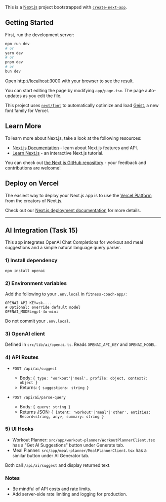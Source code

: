 This is a [Next.js](https://nextjs.org) project bootstrapped with [`create-next-app`](https://nextjs.org/docs/app/api-reference/cli/create-next-app).

## Getting Started

First, run the development server:

```bash
npm run dev
# or
yarn dev
# or
pnpm dev
# or
bun dev
```

Open [http://localhost:3000](http://localhost:3000) with your browser to see the result.

You can start editing the page by modifying `app/page.tsx`. The page auto-updates as you edit the file.

This project uses [`next/font`](https://nextjs.org/docs/app/building-your-application/optimizing/fonts) to automatically optimize and load [Geist](https://vercel.com/font), a new font family for Vercel.

## Learn More

To learn more about Next.js, take a look at the following resources:

- [Next.js Documentation](https://nextjs.org/docs) - learn about Next.js features and API.
- [Learn Next.js](https://nextjs.org/learn) - an interactive Next.js tutorial.

You can check out [the Next.js GitHub repository](https://github.com/vercel/next.js) - your feedback and contributions are welcome!

## Deploy on Vercel

The easiest way to deploy your Next.js app is to use the [Vercel Platform](https://vercel.com/new?utm_medium=default-template&filter=next.js&utm_source=create-next-app&utm_campaign=create-next-app-readme) from the creators of Next.js.

Check out our [Next.js deployment documentation](https://nextjs.org/docs/app/building-your-application/deploying) for more details.

---

## AI Integration (Task 15)

This app integrates OpenAI Chat Completions for workout and meal suggestions and a simple natural language query parser.

### 1) Install dependency

```
npm install openai
```

### 2) Environment variables

Add the following to your `.env.local` in `fitness-coach-app/`:

```
OPENAI_API_KEY=sk-...
# Optional: override default model
OPENAI_MODEL=gpt-4o-mini
```

Do not commit your `.env.local`.

### 3) OpenAI client

Defined in `src/lib/ai/openai.ts`. Reads `OPENAI_API_KEY` and `OPENAI_MODEL`.

### 4) API Routes

- `POST /api/ai/suggest`
  - Body: `{ type: 'workout'|'meal', profile: object, context?: object }`
  - Returns: `{ suggestions: string }`

- `POST /api/ai/parse-query`
  - Body: `{ query: string }`
  - Returns JSON: `{ intent: 'workout'|'meal'|'other', entities: Record<string, any>, summary: string }`

### 5) UI Hooks

- Workout Planner: `src/app/workout-planner/WorkoutPlannerClient.tsx` has a "Get AI Suggestions" button under Generate tab.
- Meal Planner: `src/app/meal-planner/MealPlannerClient.tsx` has a similar button under AI Generator tab.

Both call `/api/ai/suggest` and display returned text.

### Notes

- Be mindful of API costs and rate limits.
- Add server-side rate limiting and logging for production.
